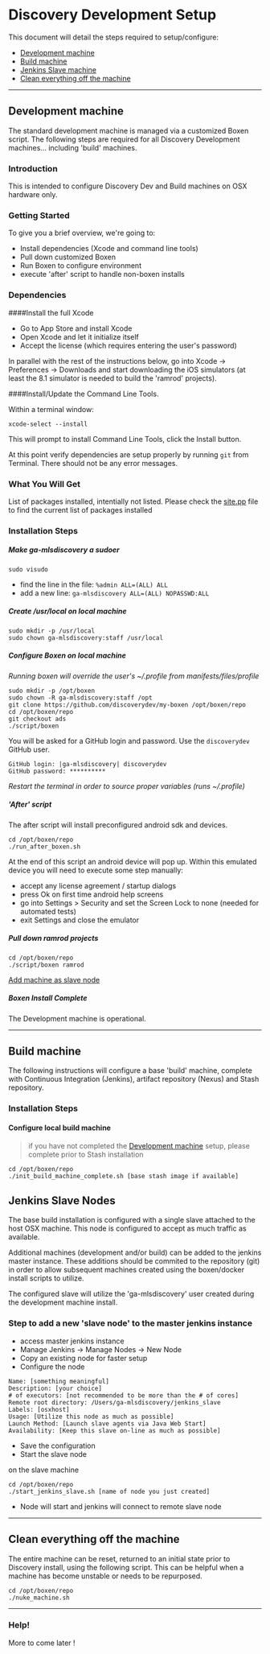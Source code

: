 # Discovery Development Setup

This document will detail the steps required to setup/configure:
* [Development machine](#development-machine)
* [Build machine](#build-machine)
* [Jenkins Slave machine](#jenkins-slave-machine)
* [Clean everything off the machine](#clean-everything-off-the-machine)

----

## Development machine

The standard development machine is managed via a customized Boxen script.  The following steps are required for all Discovery Development machines... including 'build' machines.

### Introduction

This is intended to configure Discovery Dev and Build machines on OSX hardware only.

### Getting Started

To give you a brief overview, we're going to:

* Install dependencies (Xcode and command line tools)
* Pull down customized Boxen
* Run Boxen to configure environment
* execute 'after' script to handle non-boxen installs

### Dependencies

####Install the full Xcode 

* Go to App Store and install Xcode
* Open Xcode and let it initialize itself
* Accept the license (which requires entering the user's password)

In parallel with the rest of the instructions below, go into Xcode -> Preferences -> Downloads and start downloading the iOS simulators (at least the 8.1 simulator is needed to build the 'ramrod' projects).

####Install/Update the Command Line Tools.

Within a terminal window:

```
xcode-select --install
```

This will prompt to install Command Line Tools, click the Install button.

At this point verify dependencies are setup properly by running ```git``` from Terminal.  There should not be any error messages.

### What You Will Get

List of packages installed, intentially not listed.  Please check the [site.pp](https://github.com/discoverydev/my-boxen/blob/ads/manifests/site.pp) file to find the current list of packages installed

### Installation Steps

##### Make ga-mlsdiscovery a sudoer

```
sudo visudo
```

* find the line in the file: ```%admin ALL=(ALL) ALL```
* add a new line: ```ga-mlsdiscovery ALL=(ALL) NOPASSWD:ALL```

##### Create /usr/local on local machine

```
sudo mkdir -p /usr/local
sudo chown ga-mlsdiscovery:staff /usr/local
```

##### Configure Boxen on local machine

*Running boxen will override the user's ~/.profile from manifests/files/profile*

```
sudo mkdir -p /opt/boxen
sudo chown -R ga-mlsdiscovery:staff /opt
git clone https://github.com/discoverydev/my-boxen /opt/boxen/repo
cd /opt/boxen/repo
git checkout ads
./script/boxen
```

You will be asked for a GitHub login and password.  Use the `discoverydev` GitHub user.

```
GitHub login: |ga-mlsdiscovery| discoverydev
GitHub password: **********
```

*Restart the terminal in order to source proper variables (runs ~/.profile)*

##### 'After' script

The after script will install preconfigured android sdk and devices.

```
cd /opt/boxen/repo
./run_after_boxen.sh
```

At the end of this script an android device will pop up.  Within this emulated device you will need to execute some step manually:
* accept any license agreement / startup dialogs
* press Ok on first time android help screens
* go into Settings > Security and set the Screen Lock to none (needed for automated tests)
* exit Settings and close the emulator

##### Pull down ramrod projects

```
cd /opt/boxen/repo
./script/boxen ramrod
```


[Add machine as slave node](#step-to-add-a-new-slave-node-to-the-master-jenkins-instance)

##### Boxen Install Complete
The Development machine is operational.

----

## Build machine
The following instructions will configure a base 'build' machine, complete with Continuous Integration (Jenkins), artifact repository (Nexus) and Stash repository.

### Installation Steps
#### Configure local build machine

> if you have not completed the [Development machine](#development-machine) setup, please complete prior to Stash installation

```
cd /opt/boxen/repo
./init_build_machine_complete.sh [base stash image if available]
```

## Jenkins Slave Nodes
The base build installation is configured with a single slave attached to the host OSX machine.  This node is configured to accept as much traffic as available.

Additional machines (development and/or build) can be added to the jenkins master instance.  These additions should be commited to the repository (git) in order to allow subsequent machines created using the boxen/docker install scripts to utilize.

The configured slave will utilize the 'ga-mlsdiscovery' user created during the development machine install.

### Step to add a new 'slave node' to the master jenkins instance
* access master jenkins instance
* Manage Jenkins -> Manage Nodes -> New Node
* Copy an existing node for faster setup
* Configure the node
```
Name: [something meaningful]
Description: [your choice]
# of executors: [not recommended to be more than the # of cores]
Remote root directory: /Users/ga-mlsdiscovery/jenkins_slave
Labels: [osxhost]
Usage: [Utilize this node as much as possible]
Launch Method: [Launch slave agents via Java Web Start]
Availability: [Keep this slave on-line as much as possible]
```
* Save the configuration
* Start the slave node

on the slave machine
```
cd /opt/boxen/repo
./start_jenkins_slave.sh [name of node you just created]
```

* Node will start and jenkins will connect to remote slave node

----
## Clean everything off the machine
The entire machine can be reset, returned to an initial state prior to Discovery install, using the following script.  This can be helpful when a machine has become unstable or needs to be repurposed.

```
cd /opt/boxen/repo
./nuke_machine.sh
```

----
### Help!
More to come later !
